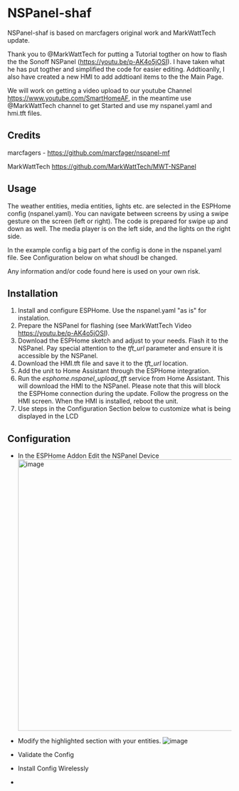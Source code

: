 # NSPanel-shaf
NSPanel-shaf is based on marcfagers original work and MarkWattTech update.

Thank you to @MarkWattTech for putting a Tutorial togther on how to flash the the Sonoff NSPanel (https://youtu.be/p-AK4o5jOSI).  I have taken what he has put togther and simplified the code for easier editing.   Addtioanlly, I also have created a new HMI to add addtioanl items to the the Main Page.   

We will work on getting a video upload to our youtube Channel https://www.youtube.com/SmartHomeAF, in the meantime use @MarkWattTech channel to get Started and use my nspanel.yaml and hmi.tft files.


## Credits

marcfagers - https://github.com/marcfager/nspanel-mf

MarkWattTech https://github.com/MarkWattTech/MWT-NSPanel

## Usage
The weather entities, media entities, lights etc. are selected in the ESPHome config (nspanel.yaml). You can navigate between screens by using a swipe gesture on the screen (left or right). The code is prepared for swipe up and down as well. The media player is on the left side, and the lights on the right side.

In the example config a big part of the config is done in the nspanel.yaml file.   See Configuration below on what shoudl be changed.

Any information and/or code found here is used on your own risk.

## Installation
1. Install and configure ESPHome.   Use the nspanel.yaml "as is" for instalation.
2. Prepare the NSPanel for flashing (see MarkWattTech Video https://youtu.be/p-AK4o5jOSI).
3. Download the ESPHome sketch and adjust to your needs. Flash it to the NSPanel. Pay special attention to the _tft_url_ parameter and ensure it is accessible by the NSPanel.
4. Download the HMI.tft file and save it to the _tft_url_ location.
5. Add the unit to Home Assistant through the ESPHome integration.
6. Run the _esphome.nspanel_upload_tft_ service from Home Assistant. This will download the HMI to the NSPanel. Please note that this will block the ESPHome connection during the update. Follow the progress on the HMI screen. When the HMI is installed, reboot the unit.
7. Use steps in the Configuration Section below to customize what is being displayed in the LCD

## Configuration
- In the ESPHome Addon Edit the NSPanel Device <img width="611" alt="image" src="https://user-images.githubusercontent.com/105226208/167456356-8dd6e3a5-9308-4008-a3f3-abe982b1d067.png">
- Modify the highlighted section with your entities. ![image](https://user-images.githubusercontent.com/105226208/167456710-25dd0078-c7a3-4e26-999c-14960620efa5.png)
- Validate the Config
- Install Config Wirelessly

- 
